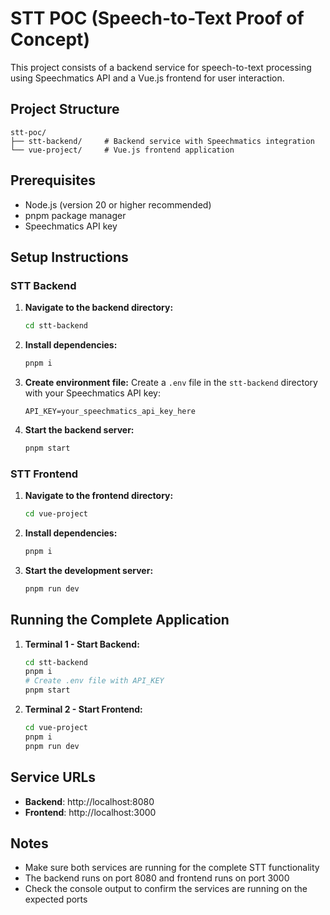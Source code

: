 # STT POC (Speech-to-Text Proof of Concept)

This project consists of a backend service for speech-to-text processing using Speechmatics API and a Vue.js frontend for user interaction.

## Project Structure

```
stt-poc/
├── stt-backend/     # Backend service with Speechmatics integration
└── vue-project/     # Vue.js frontend application
```

## Prerequisites

- Node.js (version 20 or higher recommended)
- pnpm package manager
- Speechmatics API key

## Setup Instructions

### STT Backend

1. **Navigate to the backend directory:**

   ```bash
   cd stt-backend
   ```

2. **Install dependencies:**

   ```bash
   pnpm i
   ```

3. **Create environment file:**
   Create a `.env` file in the `stt-backend` directory with your Speechmatics API key:

   ```
   API_KEY=your_speechmatics_api_key_here
   ```

4. **Start the backend server:**
   ```bash
   pnpm start
   ```

### STT Frontend

1. **Navigate to the frontend directory:**

   ```bash
   cd vue-project
   ```

2. **Install dependencies:**

   ```bash
   pnpm i
   ```

3. **Start the development server:**
   ```bash
   pnpm run dev
   ```

## Running the Complete Application

1. **Terminal 1 - Start Backend:**

   ```bash
   cd stt-backend
   pnpm i
   # Create .env file with API_KEY
   pnpm start
   ```

2. **Terminal 2 - Start Frontend:**
   ```bash
   cd vue-project
   pnpm i
   pnpm run dev
   ```

## Service URLs

- **Backend**: http://localhost:8080
- **Frontend**: http://localhost:3000

## Notes

- Make sure both services are running for the complete STT functionality
- The backend runs on port 8080 and frontend runs on port 3000
- Check the console output to confirm the services are running on the expected ports
